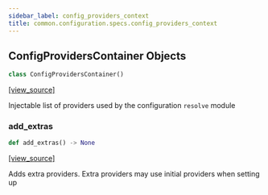 ```yaml
---
sidebar_label: config_providers_context
title: common.configuration.specs.config_providers_context
---
```


## ConfigProvidersContainer Objects

```python
class ConfigProvidersContainer()
```

[[view_source]](https://github.com/dlt-hub/dlt/blob/f0690715274590fc4cacf1165e3661aaa7af1c15/dlt/common/configuration/specs/config_providers_context.py#L34)

Injectable list of providers used by the configuration `resolve` module

### add\_extras

```python
def add_extras() -> None
```

[[view_source]](https://github.com/dlt-hub/dlt/blob/f0690715274590fc4cacf1165e3661aaa7af1c15/dlt/common/configuration/specs/config_providers_context.py#L47)

Adds extra providers. Extra providers may use initial providers when setting up

